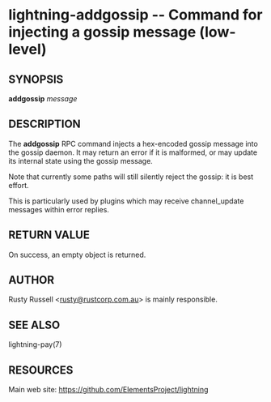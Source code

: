 lightning-addgossip -- Command for injecting a gossip message (low-level)
===============================================================

SYNOPSIS
--------

**addgossip** *message*

DESCRIPTION
-----------

The **addgossip** RPC command injects a hex-encoded gossip message into
the gossip daemon.  It may return an error if it is malformed, or may
update its internal state using the gossip message.

Note that currently some paths will still silently reject the gossip: it
is best effort.

This is particularly used by plugins which may receive channel\_update
messages within error replies.

RETURN VALUE
------------

[comment]: # (GENERATE-FROM-SCHEMA-START)
On success, an empty object is returned.

[comment]: # (GENERATE-FROM-SCHEMA-END)

AUTHOR
------

Rusty Russell <<rusty@rustcorp.com.au>> is mainly responsible.

SEE ALSO
--------

lightning-pay(7)

RESOURCES
---------

Main web site: <https://github.com/ElementsProject/lightning>

[comment]: # ( SHA256STAMP:6ab8038cbad395e5a65a52fe66948740ad360c123e42c28d5879f5f03369b744)
